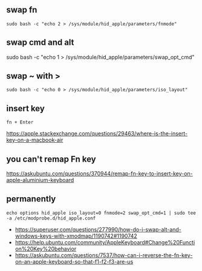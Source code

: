 ## swap fn

`sudo bash -c "echo 2 > /sys/module/hid_apple/parameters/fnmode"`

## swap cmd and alt

sudo bash -c "echo 1 > /sys/module/hid_apple/parameters/swap_opt_cmd"

## swap ~ with >

`sudo bash -c "echo 0 > /sys/module/hid_apple/parameters/iso_layout"`

## insert key

`fn + Enter`

https://apple.stackexchange.com/questions/29463/where-is-the-insert-key-on-a-macbook-air

## you can't remap Fn key

https://askubuntu.com/questions/370944/remap-fn-key-to-insert-key-on-apple-aluminium-keyboard

## permanently

```
echo options hid_apple iso_layout=0 fnmode=2 swap_opt_cmd=1 | sudo tee -a /etc/modprobe.d/hid_apple.conf
```

- https://superuser.com/questions/277990/how-do-i-swap-alt-and-windows-keys-with-xmodmap/1190742#1190742
- https://help.ubuntu.com/community/AppleKeyboard#Change%20Function%20Key%20behavior
- https://askubuntu.com/questions/7537/how-can-i-reverse-the-fn-key-on-an-apple-keyboard-so-that-f1-f2-f3-are-us
